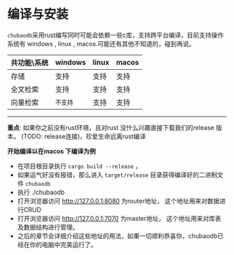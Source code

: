 # 编译与安装

`chubaodb`采用rust编写同时可能会依赖一些c库，支持跨平台编译，目前支持操作系统有 windows , linux , macos.可能还有其他不知道的，碰到再说。



|  共功能\系统   | windows  | linux  | macos  |
|  ----  | ----  | ----  | ----  |
| 存储  | 支持 | 支持 | 支持 |
| 全文检索  | 支持 | 支持 | 支持 |
| 向量检索  | `不支持` | 支持 | 支持 |


-----------------

**重点**: 如果你之前没有rust环境，且对rust 没什么兴趣直接下载我们的release 版本。 (TODO: release连接)，珍爱生命远离rust编译


**开始编译以在macos 下编译为例**
* 在项目根目录执行 `cargo build --release` ，
* 如果运气好没有报错，那么进入 `target/release` 目录获得编译好的二进制文件 `chubaodb`
* 执行 ./chubaodb 
* 打开浏览器访问 http://127.0.0.1:8080 为router地址， 这个地址用来对数据进行CRUD
* 打开浏览器访问 http://127.0.0.1:7070 为master地址， 这个地址用来对库表及数据结构进行管理。
* 之后的章节会详细介绍这些地址的用法，如果一切顺利恭喜你，chubaodb已经在你的电脑中完美运行了。








